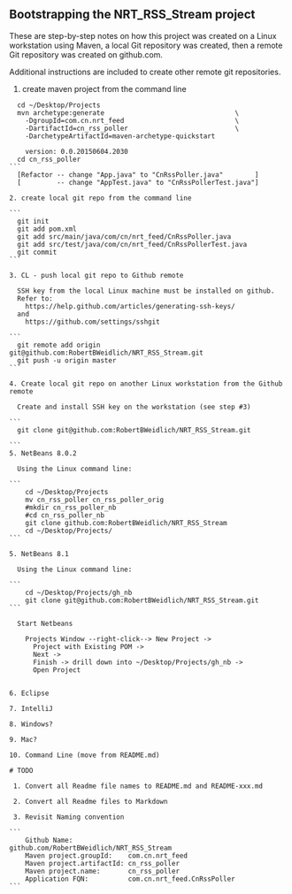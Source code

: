 ## Bootstrapping the NRT_RSS_Stream project


These are step-by-step notes on how this project was created on a Linux
workstation using Maven, a local Git repository was created, then a
remote Git repository was created on github.com.

Additional instructions are included to create other remote git repositories.

1. create maven project from the command line

````
  cd ~/Desktop/Projects
  mvn archetype:generate                                 \
    -DgroupId=com.cn.nrt_feed                            \
    -DartifactId=cn_rss_poller                           \
    -DarchetypeArtifactId=maven-archetype-quickstart

    version: 0.0.20150604.2030
  cd cn_rss_poller
```
  [Refactor -- change "App.java" to "CnRssPoller.java"        ]
  [         -- change "AppTest.java" to "CnRssPollerTest.java"]

2. create local git repo from the command line

```
  git init
  git add pom.xml
  git add src/main/java/com/cn/nrt_feed/CnRssPoller.java
  git add src/test/java/com/cn/nrt_feed/CnRssPollerTest.java
  git commit
```

3. CL - push local git repo to Github remote

  SSH key from the local Linux machine must be installed on github.
  Refer to:
    https://help.github.com/articles/generating-ssh-keys/
  and
    https://github.com/settings/sshgit

```
  git remote add origin git@github.com:RobertBWeidlich/NRT_RSS_Stream.git
  git push -u origin master
```

4. Create local git repo on another Linux workstation from the Github remote

  Create and install SSH key on the workstation (see step #3)

```
  git clone git@github.com:RobertBWeidlich/NRT_RSS_Stream.git

```
5. NetBeans 8.0.2

  Using the Linux command line:

```
    cd ~/Desktop/Projects
    mv cn_rss_poller cn_rss_poller_orig
    #mkdir cn_rss_poller_nb
    #cd cn_rss_poller_nb
    git clone github.com:RobertBWeidlich/NRT_RSS_Stream
    cd ~/Desktop/Projects/
```

5. NetBeans 8.1

  Using the Linux command line:

```
    cd ~/Desktop/Projects/gh_nb
    git clone git@github.com:RobertBWeidlich/NRT_RSS_Stream.git
```

  Start Netbeans

    Projects Window --right-click--> New Project ->
      Project with Existing POM ->
      Next ->
      Finish -> drill down into ~/Desktop/Projects/gh_nb ->
      Open Project


6. Eclipse

7. IntelliJ

8. Windows?

9. Mac?

10. Command Line (move from README.md)

# TODO

 1. Convert all Readme file names to README.md and README-xxx.md

 2. Convert all Readme files to Markdown

 3. Revisit Naming convention

```
    Github Name:              github.com/RobertBWeidlich/NRT_RSS_Stream
    Maven project.groupId:    com.cn.nrt_feed
    Maven project.artifactId: cn_rss_poller
    Maven project.name:       cn_rss_poller
    Application FQN:          com.cn.nrt_feed.CnRssPoller
```


